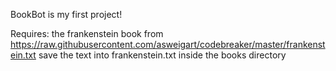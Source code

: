 BookBot is my first project!

Requires:
the frankenstein book from https://raw.githubusercontent.com/asweigart/codebreaker/master/frankenstein.txt
save the text into frankenstein.txt inside the books directory
